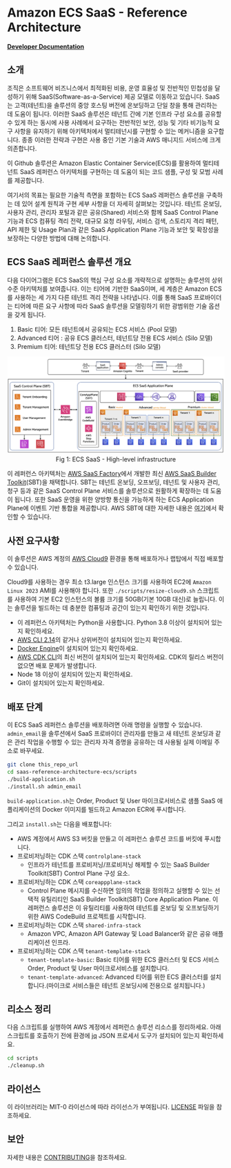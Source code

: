 # Amazon ECS SaaS - Reference Architecture

**[Developer Documentation](DEVELOPER_GUIDE.md)**

## 소개
조직은 소프트웨어 비즈니스에서 최적화된 비용, 운영 효율성 및 전반적인 민첩성을 달성하기 위해 SaaS(Software-as-a-Service) 제공 모델로 이동하고 있습니다. SaaS는 고객(테넌트)을 솔루션의 중앙 호스팅 버전에 온보딩하고 단일 창을 통해 관리하는 데 도움이 됩니다. 이러한 SaaS 솔루션은 테넌트 간에 기본 인프라 구성 요소를 공유할 수 있게 하는 동시에 사용 사례에서 요구하는 전반적인 보안, 성능 및 기타 비기능적 요구 사항을 유지하기 위해 아키텍처에서 멀티테넌시를 구현할 수 있는 메커니즘을 요구합니다. 종종 이러한 전략과 구현은 사용 중인 기본 기술과 AWS 매니지드 서비스에 크게 의존합니다.

이 Github 솔루션은 Amazon Elastic Container Service(ECS)를 활용하여 멀티테넌트 SaaS 레퍼런스 아키텍처를 구현하는 데 도움이 되는 코드 샘플, 구성 및 모범 사례를 제공합니다.

여기서의 목표는 필요한 기술적 측면을 포함하는 ECS SaaS 레퍼런스 솔루션을 구축하는 데 있어 설계 원칙과 구현 세부 사항을 더 자세히 살펴보는 것입니다. 테넌트 온보딩, 사용자 관리, 관리자 포털과 같은 공유(Shared) 서비스와 함께 SaaS Control Plane 기능과 ECS 컴퓨팅 격리 전략, 대규모 요청 라우팅, 서비스 검색, 스토리지 격리 패턴, API 제한 및 Usage Plan과 같은 SaaS Application Plane 기능과 보안 및 확장성을 보장하는 다양한 방법에 대해 논의합니다.

## ECS SaaS 레퍼런스 솔루션 개요
다음 다이어그램은 ECS SaaS의 핵심 구성 요소를 개략적으로 설명하는 솔루션의 상위 수준 아키텍처를 보여줍니다. 이는 티어에 기반한 SaaS이며, 세 계층은 Amazon ECS를 사용하는 세 가지 다른 테넌트 격리 전략을 나타냅니다. 이를 통해 SaaS 프로바이더는 티어에 따른 요구 사항에 따라 SaaS 솔루션을 모델링하기 위한 광범위한 기술 옵션을 갖게 됩니다.

1. Basic 티어: 모든 테넌트에서 공유되는 ECS 서비스 (Pool 모델)
2. Advanced 티어 : 공유 ECS 클러스터, 테넌트당 전용 ECS 서비스 (Silo 모델)
3. Premium 티어: 테넌트당 전용 ECS 클러스터 (Silo 모델)

<p align="center">
<img src="images/archi-high-level.png" alt="High-level Architecture"/>
Fig 1: ECS SaaS - High-level infrastructure
</p>


이 레퍼런스 아키텍처는 [AWS SaaS Factory](https://aws.amazon.com/partners/programs/saas-factory)에서 개발한 최신 [AWS SaaS Builder Toolkit](https://github.com/awslabs/sbt-aws)(SBT)을 채택합니다. SBT는 테넌트 온보딩, 오프보딩, 테넌트 및 사용자 관리, 청구 등과 같은 SaaS Control Plane 서비스를 솔루션으로 원활하게 확장하는 데 도움이 됩니다. 또한 SaaS 운영을 위한 양방향 통신을 가능하게 하는 ECS Application Plane에 이벤트 기반 통합을 제공합니다. AWS SBT에 대한 자세한 내용은 [여기](https://github.com/awslabs/sbt-aws/blob/main/docs/public/README.kr.md)에서 확인할 수 있습니다.

## 사전 요구사항
이 솔루션은 AWS 계정의 [AWS Cloud9](https://aws.amazon.com/pm/cloud9/) 환경을 통해 배포하거나 랩탑에서 직접 배포할 수 있습니다.

Cloud9를 사용하는 경우 최소 t3.large 인스턴스 크기를 사용하여 EC2에 `Amazon Linux 2023` AMI를 사용해야 합니다. 또한 `./scripts/resize-cloud9.sh` 스크립트를 사용하여 기본 EC2 인스턴스의 볼륨 크기를 50GB(기본 10GB 대신)로 늘립니다. 이는 솔루션을 빌드하는 데 충분한 컴퓨팅과 공간이 있는지 확인하기 위한 것입니다.

- 이 레퍼런스 아키텍처는 Python을 사용합니다. Python 3.8 이상이 설치되어 있는지 확인하세요.
- [AWS CLI 2.14](https://docs.aws.amazon.com/cli/latest/userguide/cli-chap-install.html)의 같거나 상위버전이 설치되어 있는지 확인하세요.
- [Docker Engine](https://docs.aws.amazon.com/serverless-application-model/latest/developerguide/install-docker.html)이 설치되어 있는지 확인하세요.
- [AWS CDK CLI](https://docs.aws.amazon.com/cdk/latest/guide/cli.html)의 최신 버전이 설치되어 있는지 확인하세요. CDK의 릴리스 버전이 없으면 배포 문제가 발생합니다.
- Node 18 이상이 설치되어 있는지 확인하세요.
- Git이 설치되어 있는지 확인하세요.

## 배포 단계

이 ECS SaaS 레퍼런스 솔루션을 배포하려면 아래 명령을 실행할 수 있습니다. ```admin_email```을 솔루션에서 SaaS 프로바이더 관리자를 만들고 새 테넌트 온보딩과 같은 관리 작업을 수행할 수 있는 관리자 자격 증명을 공유하는 데 사용될 실제 이메일 주소로 바꾸세요.

```bash
git clone this_repo_url
cd saas-reference-architecture-ecs/scripts
./build-application.sh 
./install.sh admin_email 
```

```build-application.sh```는 Order, Product 및 User 마이크로서비스로 샘플 SaaS 애플리케이션의 Docker 이미지를 빌드하고 Amazon ECR에 푸시합니다.

그리고 ```install.sh```는 다음을 배포합니다:
 
- AWS 계정에서 AWS S3 버킷을 만들고 이 레퍼런스 솔루션 코드를 버킷에 푸시합니다.
- 프로비저닝하는 CDK 스택 `controlplane-stack`
  - 인프라가 테넌트를 프로비저닝/프로비저닝 해제할 수 있는 SaaS Builder Toolkit(SBT) Control Plane 구성 요소.
- 프로비저닝하는 CDK 스택 `coreappplane-stack`
  - Control Plane 메시지를 수신하면 임의의 작업을 정의하고 실행할 수 있는 선택적 유틸리티인 SaaS Builder Toolkit(SBT) Core Application Plane. 이 레퍼런스 솔루션은 이 유틸리티를 사용하여 테넌트를 온보딩 및 오프보딩하기 위한 AWS CodeBuild 프로젝트를 시작합니다.
- 프로비저닝하는 CDK 스택 `shared-infra-stack`
  - Amazon VPC, Amazon API Gateway 및 Load Balancer와 같은 공유 애플리케이션 인프라.
- 프로비저닝하는 CDK 스택 `tenant-template-stack`
  - `tenant-template-basic`: Basic 티어를 위한 ECS 클러스터 및 ECS 서비스 Order, Product 및 User 마이크로서비스를 설치합니다.
  - `tenant-template-advanced`: Advanced 티어를 위한 ECS 클러스터를 설치합니다.(마이크로 서비스들은 테넌트 온보딩시에 전용으로 설치됩니다.)

## 리소스 정리

다음 스크립트를 실행하여 AWS 계정에서 레퍼런스 솔루션 리소스를 정리하세요. 아래 스크립트를 호출하기 전에 환경에 [jq](https://jqlang.github.io/jq/download/) JSON 프로세서 도구가 설치되어 있는지 확인하세요.

```bash
cd scripts
./cleanup.sh
```
## 라이선스

이 라이브러리는 MIT-0 라이선스에 따라 라이선스가 부여됩니다. [LICENSE](LICENSE) 파일을 참조하세요.

## 보안

자세한 내용은 [CONTRIBUTING](CONTRIBUTING.md#security-issue-notifications)을 참조하세요.